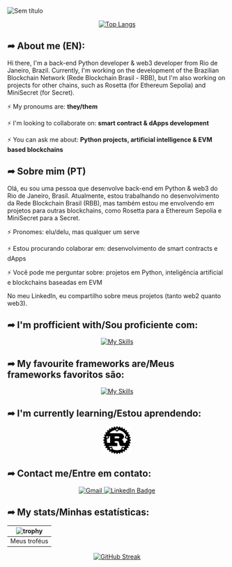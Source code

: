 ![Sem título](https://github.com/Lionel-Rocha/Lionel-Rocha/assets/111009073/4b1da860-e3a0-4716-91d8-5e9293e7329e)

<div align="center">

[![Top Langs](https://github-readme-stats.vercel.app/api/top-langs/?username=Lionel-Rocha&layout=compact)](https://github.com/Lionel-Rocha)

</div>





## ➦ About me (EN):

Hi there, I'm a back-end Python developer & web3 developer from Rio de Janeiro, Brazil. Currently, I'm working on the development of the Brazilian Blockchain Network (Rede Blockchain Brasil - RBB), but I'm also working on projects for other chains, such as Rosetta (for Ethereum Sepolia) and MiniSecret (for Secret).

⚡ My pronoums are: **they/them**

⚡ I'm looking to collaborate on: **smart contract & dApps development**

⚡ You can ask me about: **Python projects, artificial intelligence & EVM based blockchains**

## ➦ Sobre mim (PT)

Olá, eu sou uma pessoa que desenvolve back-end em Python & web3 do Rio de Janeiro, Brasil. Atualmente, estou trabalhando no desenvolvimento da Rede Blockchain Brasil (RBB), mas também estou me envolvendo em projetos para outras blockchains, como Rosetta para a Ethereum Sepolia e MiniSecret para a Secret.

⚡ Pronomes: elu/delu, mas qualquer um serve

⚡ Estou procurando colaborar em: desenvolvimento de smart contracts e dApps

⚡ Você pode me perguntar sobre: projetos em Python, inteligência artificial e blockchains baseadas em EVM

No meu LinkedIn, eu compartilho sobre meus projetos (tanto web2 quanto web3).

## ➦ I'm profficient with/Sou proficiente com:

<div id="programming-languages" align="center"> 
  
[![My Skills](https://skillicons.dev/icons?i=js,nodejs,html,css,solidity,python&theme=light&perline=3)](https://skillicons.dev)

</div>

## ➦ My favourite frameworks are/Meus frameworks favoritos são:
<div id="frameworks" align="center">

[![My Skills](https://skillicons.dev/icons?i=flask,django,express&theme=light&perline=3)](https://skillicons.dev)

</div>

## ➦ I'm currently learning/Estou aprendendo:

<div id="learning" align="center">
<img src="https://raw.githubusercontent.com/devicons/devicon/6910f0503efdd315c8f9b858234310c06e04d9c0/icons/rust/rust-original.svg" alt="Rust" width="64">
</div>

## ➦ Contact me/Entre em contato:
<div id="badges" align="center">
  <a href="mailto:lionel.rocha.alves@gmail.com/">
  <img src="https://img.shields.io/badge/Email-FF0000?style=for-the-badge&logo=gmail&logoColor=white" alt="Gmail"/>
  </a>

  <a href="https://www.linkedin.com/in/lionel-rocha-578832208/">
  <img src="https://img.shields.io/badge/LinkedIn-blue?style=for-the-badge&logo=linkedin&logoColor=white" alt="LinkedIn Badge"/>
  </a>
 
</div>

## ➦ My stats/Minhas estatísticas: 

| ![trophy](https://github-profile-trophy.vercel.app/?username=Lionel-Rocha&margin-w=15) |
|:--:|
| Meus troféus |


<div id="stats" align="center">
  
[![GitHub Streak](https://streak-stats.demolab.com/?user=Lionel-Rocha)](https://git.io/streak-stats)

</div>



